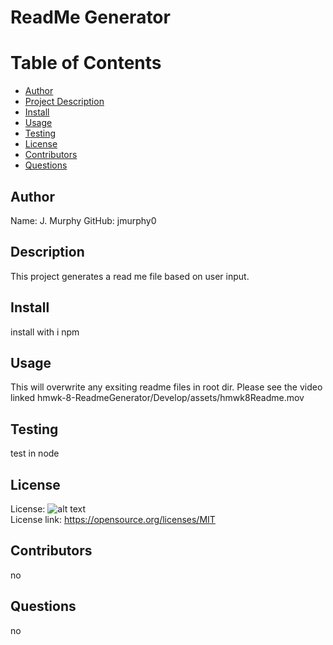 
  # ReadMe Generator

  # Table of Contents
  * [Author](##Author)
  * [Project Description](##Description)
  * [Install](##Install)
  * [Usage](##Usage)
  * [Testing](##Testing)
  * [License](##License)
  * [Contributors](##Contributors)
  * [Questions](##Questions)
   
  
  ## Author 
  Name: J. Murphy 
  GitHub: jmurphy0

  ## Description 
  This project generates a read me file based on user input.

  ## Install 
  install with i npm

  ## Usage 
  This will overwrite any exsiting readme files in root dir. Please see the video linked hmwk-8-ReadmeGenerator/Develop/assets/hmwk8Readme.mov

  ## Testing 
  test in node

  ## License 
  License:   ![alt text](https://img.shields.io/badge/License-MIT-yellow.svg)  
  License link: https://opensource.org/licenses/MIT

  ## Contributors 
  no

  ## Questions 
  no
